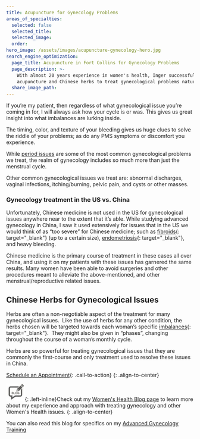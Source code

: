 ```yaml
---
title: Acupuncture for Gynecology Problems
areas_of_specialties:
  selected: false
  selected_title:
  selected_image:
  order:
hero_image: /assets/images/acupuncture-gynecology-hero.jpg
search_engine_optimization:
  page_title: Acupuncture in Fort Collins for Gynecology Problems
  page_description: >-
    With almost 20 years experience in women's health, Inger successfully uses
    acupuncture and Chinese herbs to treat gynecological problems naturally.
  share_image_path:
---
```


If you’re my patient, then regardless of what gynecological issue you’re coming in for, I will always ask how your cycle is or was. This gives us great insight into what imbalances are lurking inside.

The timing, color, and texture of your bleeding gives us huge clues to solve the riddle of your problems; as do any PMS symptoms or discomfort you experience.

While [period issues](/conditions-treated/menstrual-problems/) are some of the most common gynecological problems we treat, the realm of gynecology includes so much more than just the menstrual cycle.&nbsp;

Other common gynecological issues we treat are: abnormal discharges, vaginal infections, itching/burning, pelvic pain, and cysts or other masses.

### Gynecology treatment in the US vs. China

Unfortunately, Chinese medicine is not used in the US for gynecological issues anywhere near to the extent that it’s able. While studying advanced gynecology in China, I saw it used extensively for issues that in the US we would think of as “too severe” for Chinese medicine; such as [fibroids](/2017/09/03/successfully-treat-fibroids-with-acupuncture-herbs/){: target="_blank"} (up to a certain size), [endometriosis](/2018/05/08/study-acupuncture-effective-for-endometriosis-study-results-and-clinical-experience/){: target="_blank"}, and heavy bleeding.

Chinese medicine is the primary course of treatment in these cases all over China, and using it on my patients with these issues has garnered the same results. Many women have been able to avoid surgeries and other procedures meant to alleviate the above-mentioned, and other menstrual/reproductive related issues.

## Chinese Herbs for Gynecological Issues

Herbs are often a non-negotiable aspect of the treatment for many gynecological issues. &nbsp;Like the use of herbs for any other condition, the herbs chosen will be targeted towards each woman’s specific [imbalances](/2018/06/30/what-does-balance-actually-mean-in-the-acupuncture-clinic-how-to-know-if-youre-balanced-and-how-we-get-you-back-to-balance/){: target="_blank"}. &nbsp;They might also be given in “phases”, changing throughout the course of a woman’s monthly cycle.

Herbs are so powerful for treating gynecological issues that they are commonly the first-course and only treatment used to resolve these issues in China.

[Schedule an Appointment](/make-an-appointment/){: .call-to-action}
{: .align-to-center}

![](/assets/images/icons/acupuncture-in-fort-collins-blog.jpg){: .left-inline}Check out my [Women's Health Blog page](/blog/category/womens-health/) to learn more about my experience and approach with treating gynecology and other Women's Health issues.
{: .align-to-center}

You can also read this blog for specifics on my [Advanced Gynecology Training](/2018/07/01/acupuncture-for-gynecology-problems-my-gynecology-training-and-experience/)